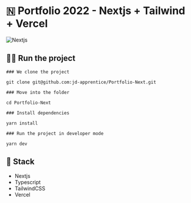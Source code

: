# 🇳 Portfolio 2022 - Nextjs + Tailwind + Vercel

![Nextjs](https://notes.webutvikling.org/static/283331d58b294ab05c1491be3436600e/5d2c5/nextjs.png)

## 🏃‍♂️ Run the project

```
### We clone the project

git clone git@github.com:jd-apprentice/Portfolio-Next.git

### Move into the folder

cd Portfolio-Next

### Install dependencies

yarn install

### Run the project in developer mode

yarn dev
```

## 🧱 Stack 

- Nextjs
- Typescript
- TailwindCSS
- Vercel
